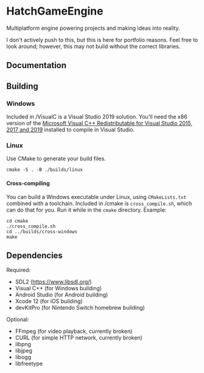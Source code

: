 # HatchGameEngine
Multiplatform engine powering projects and making ideas into reality.

I don't actively push to this, but this is here for portfolio reasons. Feel free to look around; however, this may not build without the correct libraries.

## Documentation

## Building
### Windows
Included in /VisualC is a Visual Studio 2019 solution. You'll need the x86 version of the [Microsoft Visual C++ Redistributable for Visual Studio 2015, 2017 and 2019](https://support.microsoft.com/en-us/topic/the-latest-supported-visual-c-downloads-2647da03-1eea-4433-9aff-95f26a218cc0) installed to compile in Visual Studio.

### Linux
Use CMake to generate your build files.

```
cmake -S . -B ./builds/linux
```

#### Cross-compiling

You can build a Windows executable under Linux, using `CMakeLists.txt` combined with a toolchain. Included in /cmake is `cross_compile.sh`, which can do that for you. Run it while in the `cmake` directory. Example:

```
cd cmake
./cross_compile.sh
cd ../builds/cross-windows
make
```

## Dependencies
Required:
- SDL2 (https://www.libsdl.org/)
- Visual C++ (for Windows building)
- Android Studio (for Android building)
- Xcode 12 (for iOS building)
- devKitPro (for Nintendo Switch homebrew building)

Optional:
- FFmpeg (for video playback, currently broken)
- CURL (for simple HTTP network, currently broken)
- libpng
- libjpeg
- libogg
- libfreetype
